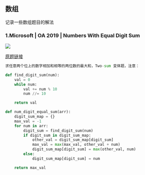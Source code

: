 ## 数组

记录一些数组题目的解法

### 1.Microsoft | OA 2019 | Numbers With Equal Digit Sum

![](https://assets.leetcode.com/users/siojl13/image_1570305047.png)

[原题链接](https://leetcode.com/discuss/interview-question/365872/)

```python
求任意两个位上的数字相加和相等的两位数的最大和，Two-sum 变体题，注意：

def find_digit_sum(num):
	val = 0 
	while num:
		val += num % 10 
		num //= 10 

	return val 

def num_digit_equal_sum(arr):
	digit_sum_map = {} 
	max_val = -1 
	for num in arr:
		digit_sum = find_digit_sum(num) 
		if digit_sum in digit_sum_map:
			other_val = digit_sum_map[digit_sum] 
			max_val = max(max_val, other_val + num) 
			digit_sum_map[digit_sum] = max(other_val, num) 
		else:
			digit_sum_map[digit_sum] = num

	return max_val 
```

